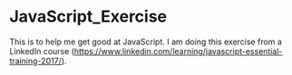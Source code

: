 # JavaScript_Exercise
This is to help me get good at JavaScript. I am doing this exercise from a LinkedIn course (https://www.linkedin.com/learning/javascript-essential-training-2017/).
